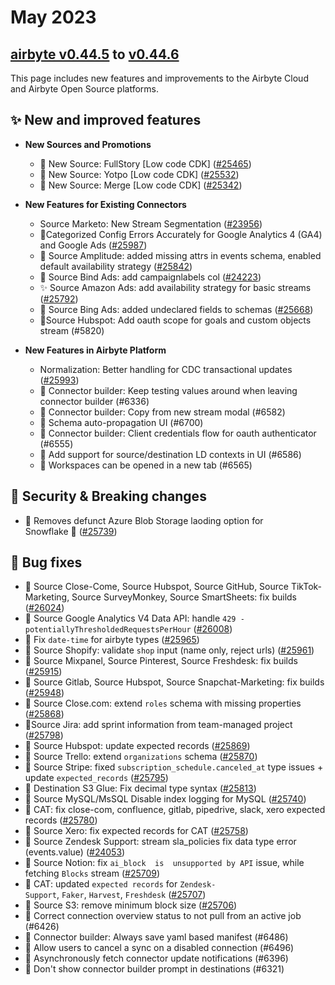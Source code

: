 # May 2023

## [airbyte v0.44.5](https://github.com/airbytehq/airbyte-platform/releases/tag/v0.44.5) to [v0.44.6](https://github.com/airbytehq/airbyte-platform/releases/tag/v0.44.6)

This page includes new features and improvements to the Airbyte Cloud and Airbyte Open Source
platforms.

## **✨ New and improved features**

- **New Sources and Promotions**

  - 🎉 New Source: FullStory [Low code CDK]
    ([#25465](https://github.com/airbytehq/airbyte/pull/25465))
  - 🎉 New Source: Yotpo [Low code CDK] ([#25532](https://github.com/airbytehq/airbyte/pull/25532))
  - 🎉 New Source: Merge [Low code CDK] ([#25342](https://github.com/airbytehq/airbyte/pull/25342))

- **New Features for Existing Connectors**
  - Source Marketo: New Stream Segmentation
    ([#23956](https://github.com/airbytehq/airbyte/pull/23956))
  - 🎉Categorized Config Errors Accurately for Google Analytics 4 (GA4) and Google Ads
    ([#25987](https://github.com/airbytehq/airbyte/pull/25987))
  - 🎉 Source Amplitude: added missing attrs in events schema, enabled default availability strategy
    ([#25842](https://github.com/airbytehq/airbyte/pull/25842))
  - 🎉 Source Bind Ads: add campaignlabels col
    ([#24223](https://github.com/airbytehq/airbyte/pull/24223))
  - ✨ Source Amazon Ads: add availability strategy for basic streams
    ([#25792](https://github.com/airbytehq/airbyte/pull/25792))
  - 🎉 Source Bing Ads: added undeclared fields to schemas
    ([#25668](https://github.com/airbytehq/airbyte/pull/25668))
  - 🎉Source Hubspot: Add oauth scope for goals and custom objects stream (#5820)
- **New Features in Airbyte Platform**
  - Normalization: Better handling for CDC transactional updates
    ([#25993](https://github.com/airbytehq/airbyte/pull/25993))
  - 🎉 Connector builder: Keep testing values around when leaving connector builder (#6336)
  - 🎉 Connector builder: Copy from new stream modal (#6582)
  - 🎉 Schema auto-propagation UI (#6700)
  - 🎉 Connector builder: Client credentials flow for oauth authenticator (#6555)
  - 🎉 Add support for source/destination LD contexts in UI (#6586)
  - 🎉 Workspaces can be opened in a new tab (#6565)

## **🚨 Security & Breaking changes**

- 🚨 Removes defunct Azure Blob Storage laoding option for
  Snowflake 🚨 ([#25739](https://github.com/airbytehq/airbyte/pull/25739))

## **🐛 Bug fixes**

- 🐛 Source Close-Come, Source Hubspot, Source GitHub, Source TikTok-Marketing, Source SurveyMonkey,
  Source SmartSheets: fix builds ([#26024](https://github.com/airbytehq/airbyte/pull/26024))
- 🐛 Source Google Analytics V4 Data API:
  handle `429 - potentiallyThresholdedRequestsPerHour` ([#26008](https://github.com/airbytehq/airbyte/pull/26008))
- 🐛 Fix `date-time` for airbyte types ([#25965](https://github.com/airbytehq/airbyte/pull/25965))
- 🐛 Source Shopify: validate `shop` input (name only, reject urls)
  ([#25961](https://github.com/airbytehq/airbyte/pull/25961))
- 🐛 Source Mixpanel, Source Pinterest, Source Freshdesk: fix builds
  ([#25915](https://github.com/airbytehq/airbyte/pull/25915))
- 🐛 Source Gitlab, Source Hubspot, Source Snapchat-Marketing: fix builds
  ([#25948](https://github.com/airbytehq/airbyte/pull/25948))
- 🐛 Source Close.com: extend `roles` schema with missing properties
  ([#25868](https://github.com/airbytehq/airbyte/pull/25868))
- 🐛Source Jira: add sprint information from team-managed project
  ([#25798](https://github.com/airbytehq/airbyte/pull/25798))
- 🐛 Source Hubspot: update expected records
  ([#25869](https://github.com/airbytehq/airbyte/pull/25869))
- 🐛 Source Trello: extend `organizations` schema
  ([#25870](https://github.com/airbytehq/airbyte/pull/25870))
- 🐛 Source Stripe: fixed `subscription_schedule.canceled_at` type issues +
  update `expected_records` ([#25795](https://github.com/airbytehq/airbyte/pull/25795))
- 🐛 Destination S3 Glue: Fix decimal type syntax
  ([#25813](https://github.com/airbytehq/airbyte/pull/25813))
- 🐛 Source MySQL/MsSQL Disable index logging for MySQL
  ([#25740](https://github.com/airbytehq/airbyte/pull/25740))
- 🐛 CAT: fix close-com, confluence, gitlab, pipedrive, slack, xero expected records
  ([#25780](https://github.com/airbytehq/airbyte/pull/25780))
- 🐛 Source Xero: fix expected records for CAT
  ([#25758](https://github.com/airbytehq/airbyte/pull/25758))
- 🐛 Source Zendesk Support: stream sla_policies fix data type error (events.value)
  ([#24053](https://github.com/airbytehq/airbyte/pull/24053))
- 🐛 Source Notion: fix `ai_block  is  unsupported by API` issue, while fetching `Blocks` stream
  ([#25709](https://github.com/airbytehq/airbyte/pull/25709))
- 🐛 CAT:
  updated `expected records` for `Zendesk-Support`, `Faker`, `Harvest`, `Freshdesk` ([#25707](https://github.com/airbytehq/airbyte/pull/25707))
- 🐛 Source S3: remove minimum block size
  ([#25706](https://github.com/airbytehq/airbyte/pull/25706))
- 🐛 Correct connection overview status to not pull from an active job (#6426)
- 🐛 Connector builder: Always save yaml based manifest (#6486)
- 🐛 Allow users to cancel a sync on a disabled connection (#6496)
- 🐛 Asynchronously fetch connector update notifications (#6396)
- 🐛 Don't show connector builder prompt in destinations (#6321)
